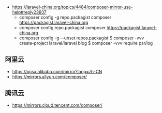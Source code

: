 * https://laravel-china.org/topics/4484/composer-mirror-use-help#reply23807
    * composer config -g repo.packagist composer https://packagist.laravel-china.org
    * composer config repo.packagist composer https://packagist.laravel-china.org
    * composer config -g --unset repos.packagist
    $ composer -vvv create-project laravel/laravel blog
    $ composer -vvv require psr/log

    
    
## 阿里云
- https://opsx.alibaba.com/mirror?lang=zh-CN
- https://mirrors.aliyun.com/composer/

## 腾讯云
- https://mirrors.cloud.tencent.com/composer/    